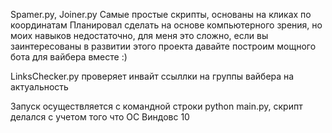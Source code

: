 Spamer.py, Joiner.py Самые простые скрипты, основаны на кликах по координатам
Планировал сделать на основе компьютерного зрения, но моих навыков недостаточно, для меня это сложно, если вы заинтересованы в развитии этого проекта давайте построим мощного бота для вайбера вместе :)

LinksChecker.py проверяет инвайт ссыллки на группы вайбера на актуальность

Запуск осуществляется с командной строки python main.py, скрипт делался с учетом того что ОС Виндовс 10
